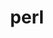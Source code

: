 ---
title: "perl"
layout: cache
categories: [package, develop-2024-06-16]
meta: {"versions": ["5.38.2"], "compilers": ["apple-clang@=15.0.0", "cce@=15.0.1", "gcc@=10.2.1", "gcc@=10.3.0", "gcc@=11.1.0", "gcc@=11.4.0", "gcc@=12.3.0", "gcc@=7.3.1", "gcc@=7.5.0", "gcc@=9.4.0", "intel@=2021.10.0", "msvc@=19.39.33523", "oneapi@=2023.2.0", "oneapi@=2024.0.0"], "oss": ["amzn2", "centos7", "rhel8", "sle_hpc15", "ubuntu18.04", "ubuntu20.04", "ubuntu22.04", "ventura", "windows10.0.20348"], "platforms": ["darwin", "linux", "windows"], "targets": ["aarch64", "neoverse_n1", "neoverse_v1", "neoverse_v2", "ppc64le", "x86_64", "x86_64_v3", "x86_64_v4", "zen4"], "stacks": ["aws-isc", "aws-isc-aarch64", "aws-pcluster-neoverse_v1", "aws-pcluster-x86_64_v4", "build_systems", "data-vis-sdk", "developer-tools-manylinux2014", "e4s", "e4s-cray-rhel", "e4s-cray-sles", "e4s-neoverse-v2", "e4s-neoverse_v1", "e4s-oneapi", "e4s-power", "e4s-rocm-external", "ml-darwin-aarch64-mps", "ml-linux-x86_64-cpu", "ml-linux-x86_64-cuda", "radiuss", "radiuss-aws", "radiuss-aws-aarch64", "root", "tutorial", "windows-vis"], "num_specs": 27, "num_specs_by_stack": {"data-vis-sdk": 1, "root": 27, "e4s-power": 1, "ml-linux-x86_64-cuda": 1, "tutorial": 2, "e4s": 1, "e4s-rocm-external": 1, "ml-linux-x86_64-cpu": 1, "e4s-neoverse-v2": 1, "ml-darwin-aarch64-mps": 1, "radiuss": 1, "build_systems": 1, "e4s-neoverse_v1": 2, "radiuss-aws": 1, "aws-isc": 1, "aws-isc-aarch64": 2, "radiuss-aws-aarch64": 2, "e4s-oneapi": 1, "aws-pcluster-x86_64_v4": 6, "e4s-cray-rhel": 2, "developer-tools-manylinux2014": 1, "e4s-cray-sles": 2, "aws-pcluster-neoverse_v1": 2, "windows-vis": 1}}
spec_details: [{"hash": "h5hmucwdziu46x3jrjkv54mrk6njhwem", "compiler": "gcc@=11.1.0", "versions": ["5.38.2"], "os": "ubuntu20.04", "platform": "linux", "target": "x86_64_v3", "variants": ["build_system=generic", "+cpanm", "+opcode", "+open", "patches=714e4d1", "+shared", "+threads"], "stacks": ["data-vis-sdk", "root"], "size": "-", "tarball": "https://binaries.spack.io/develop-2024-06-16/build_cache/linux-ubuntu20.04-x86_64_v3/gcc-11.1.0/perl-5.38.2/linux-ubuntu20.04-x86_64_v3-gcc-11.1.0-perl-5.38.2-h5hmucwdziu46x3jrjkv54mrk6njhwem.spack"}, {"hash": "uqzjpwh3re52xmygqr5xjhypxadubjb5", "compiler": "gcc@=9.4.0", "versions": ["5.38.2"], "os": "ubuntu20.04", "platform": "linux", "target": "ppc64le", "variants": ["build_system=generic", "+cpanm", "+opcode", "+open", "patches=714e4d1", "+shared", "+threads"], "stacks": ["e4s-power", "root"], "size": "-", "tarball": "https://binaries.spack.io/develop-2024-06-16/build_cache/linux-ubuntu20.04-ppc64le/gcc-9.4.0/perl-5.38.2/linux-ubuntu20.04-ppc64le-gcc-9.4.0-perl-5.38.2-uqzjpwh3re52xmygqr5xjhypxadubjb5.spack"}, {"hash": "ydiy2f7epgqfijnd3kkvysudbz5xdsbb", "compiler": "gcc@=11.4.0", "versions": ["5.38.2"], "os": "ubuntu22.04", "platform": "linux", "target": "x86_64_v3", "variants": ["build_system=generic", "+cpanm", "+opcode", "+open", "patches=714e4d1", "+shared", "+threads"], "stacks": ["ml-linux-x86_64-cuda", "tutorial", "root", "e4s", "e4s-rocm-external", "ml-linux-x86_64-cpu"], "size": "-", "tarball": "https://binaries.spack.io/develop-2024-06-16/build_cache/linux-ubuntu22.04-x86_64_v3/gcc-11.4.0/perl-5.38.2/linux-ubuntu22.04-x86_64_v3-gcc-11.4.0-perl-5.38.2-ydiy2f7epgqfijnd3kkvysudbz5xdsbb.spack"}, {"hash": "yel2nxoow5y5byztdqfl3plona6kcixh", "compiler": "gcc@=11.4.0", "versions": ["5.38.2"], "os": "ubuntu22.04", "platform": "linux", "target": "neoverse_v2", "variants": ["build_system=generic", "+cpanm", "+opcode", "+open", "patches=714e4d1", "+shared", "+threads"], "stacks": ["e4s-neoverse-v2", "root"], "size": "-", "tarball": "https://binaries.spack.io/develop-2024-06-16/build_cache/linux-ubuntu22.04-neoverse_v2/gcc-11.4.0/perl-5.38.2/linux-ubuntu22.04-neoverse_v2-gcc-11.4.0-perl-5.38.2-yel2nxoow5y5byztdqfl3plona6kcixh.spack"}, {"hash": "t4gokfzcg7ixx4djrmflxryytr6vid2q", "compiler": "apple-clang@=15.0.0", "versions": ["5.38.2"], "os": "ventura", "platform": "darwin", "target": "aarch64", "variants": ["build_system=generic", "+cpanm", "+opcode", "+open", "patches=714e4d1", "+shared", "+threads"], "stacks": ["ml-darwin-aarch64-mps", "root"], "size": "-", "tarball": "https://binaries.spack.io/develop-2024-06-16/build_cache/darwin-ventura-aarch64/apple-clang-15.0.0/perl-5.38.2/darwin-ventura-aarch64-apple-clang-15.0.0-perl-5.38.2-t4gokfzcg7ixx4djrmflxryytr6vid2q.spack"}, {"hash": "objhm2ywvkjlg4blwrglszfeudx4viu5", "compiler": "gcc@=7.5.0", "versions": ["5.38.2"], "os": "ubuntu18.04", "platform": "linux", "target": "x86_64_v3", "variants": ["build_system=generic", "+cpanm", "+opcode", "+open", "patches=714e4d1", "+shared", "+threads"], "stacks": ["radiuss", "build_systems", "root"], "size": "-", "tarball": "https://binaries.spack.io/develop-2024-06-16/build_cache/linux-ubuntu18.04-x86_64_v3/gcc-7.5.0/perl-5.38.2/linux-ubuntu18.04-x86_64_v3-gcc-7.5.0-perl-5.38.2-objhm2ywvkjlg4blwrglszfeudx4viu5.spack"}, {"hash": "myngzkk232sqe7pnhu4juid6wjaocbf3", "compiler": "gcc@=11.4.0", "versions": ["5.38.2"], "os": "ubuntu22.04", "platform": "linux", "target": "neoverse_v1", "variants": ["build_system=generic", "+cpanm", "+opcode", "+open", "patches=714e4d1", "+shared", "+threads"], "stacks": ["root", "e4s-neoverse_v1"], "size": "-", "tarball": "https://binaries.spack.io/develop-2024-06-16/build_cache/linux-ubuntu22.04-neoverse_v1/gcc-11.4.0/perl-5.38.2/linux-ubuntu22.04-neoverse_v1-gcc-11.4.0-perl-5.38.2-myngzkk232sqe7pnhu4juid6wjaocbf3.spack"}, {"hash": "r2hl7p5b2lbvkyksngr3blsvjfllapt5", "compiler": "gcc@=7.3.1", "versions": ["5.38.2"], "os": "amzn2", "platform": "linux", "target": "x86_64_v3", "variants": ["build_system=generic", "+cpanm", "+opcode", "+open", "patches=714e4d1", "+shared", "+threads"], "stacks": ["radiuss-aws", "root", "aws-isc"], "size": "-", "tarball": "https://binaries.spack.io/develop-2024-06-16/build_cache/linux-amzn2-x86_64_v3/gcc-7.3.1/perl-5.38.2/linux-amzn2-x86_64_v3-gcc-7.3.1-perl-5.38.2-r2hl7p5b2lbvkyksngr3blsvjfllapt5.spack"}, {"hash": "j6cdnxqnzu6gn6jkjninq3tqh4gb4ztv", "compiler": "gcc@=7.3.1", "versions": ["5.38.2"], "os": "amzn2", "platform": "linux", "target": "neoverse_n1", "variants": ["build_system=generic", "+cpanm", "+opcode", "+open", "patches=714e4d1", "+shared", "+threads"], "stacks": ["aws-isc-aarch64", "root", "radiuss-aws-aarch64"], "size": "-", "tarball": "https://binaries.spack.io/develop-2024-06-16/build_cache/linux-amzn2-neoverse_n1/gcc-7.3.1/perl-5.38.2/linux-amzn2-neoverse_n1-gcc-7.3.1-perl-5.38.2-j6cdnxqnzu6gn6jkjninq3tqh4gb4ztv.spack"}, {"hash": "z7cqziwpm2yadwowjdvxgj7otk3lh36d", "compiler": "oneapi@=2024.0.0", "versions": ["5.38.2"], "os": "ubuntu22.04", "platform": "linux", "target": "x86_64_v3", "variants": ["build_system=generic", "+cpanm", "+opcode", "+open", "patches=714e4d1", "+shared", "+threads"], "stacks": ["e4s-oneapi", "root"], "size": "-", "tarball": "https://binaries.spack.io/develop-2024-06-16/build_cache/linux-ubuntu22.04-x86_64_v3/oneapi-2024.0.0/perl-5.38.2/linux-ubuntu22.04-x86_64_v3-oneapi-2024.0.0-perl-5.38.2-z7cqziwpm2yadwowjdvxgj7otk3lh36d.spack"}, {"hash": "swkblog2giub67qkyykmzygmawydtina", "compiler": "intel@=2021.10.0", "versions": ["5.38.2"], "os": "amzn2", "platform": "linux", "target": "x86_64_v3", "variants": ["build_system=generic", "+cpanm", "+opcode", "+open", "patches=714e4d1", "+shared", "+threads"], "stacks": ["aws-pcluster-x86_64_v4", "root"], "size": "-", "tarball": "https://binaries.spack.io/develop-2024-06-16/build_cache/linux-amzn2-x86_64_v3/intel-2021.10.0/perl-5.38.2/linux-amzn2-x86_64_v3-intel-2021.10.0-perl-5.38.2-swkblog2giub67qkyykmzygmawydtina.spack"}, {"hash": "cd23zyvbj2txrlohibxj5bp72roeyl3t", "compiler": "cce@=15.0.1", "versions": ["5.38.2"], "os": "rhel8", "platform": "linux", "target": "zen4", "variants": ["build_system=generic", "+cpanm", "+opcode", "+open", "patches=714e4d1", "+shared", "+threads"], "stacks": ["root", "e4s-cray-rhel"], "size": "-", "tarball": "https://binaries.spack.io/develop-2024-06-16/build_cache/linux-rhel8-zen4/cce-15.0.1/perl-5.38.2/linux-rhel8-zen4-cce-15.0.1-perl-5.38.2-cd23zyvbj2txrlohibxj5bp72roeyl3t.spack"}, {"hash": "ejzoosjnl7kpkcdtdtx6unw24unl3jdz", "compiler": "intel@=2021.10.0", "versions": ["5.38.2"], "os": "amzn2", "platform": "linux", "target": "x86_64_v4", "variants": ["build_system=generic", "+cpanm", "+opcode", "+open", "patches=714e4d1", "+shared", "+threads"], "stacks": ["aws-pcluster-x86_64_v4", "root"], "size": "-", "tarball": "https://binaries.spack.io/develop-2024-06-16/build_cache/linux-amzn2-x86_64_v4/intel-2021.10.0/perl-5.38.2/linux-amzn2-x86_64_v4-intel-2021.10.0-perl-5.38.2-ejzoosjnl7kpkcdtdtx6unw24unl3jdz.spack"}, {"hash": "p5ui62lzov7wodepterjepr2peuigid4", "compiler": "gcc@=10.2.1", "versions": ["5.38.2"], "os": "centos7", "platform": "linux", "target": "x86_64_v3", "variants": ["build_system=generic", "+cpanm", "+opcode", "+open", "patches=714e4d1", "+shared", "+threads"], "stacks": ["developer-tools-manylinux2014", "root"], "size": "-", "tarball": "https://binaries.spack.io/develop-2024-06-16/build_cache/linux-centos7-x86_64_v3/gcc-10.2.1/perl-5.38.2/linux-centos7-x86_64_v3-gcc-10.2.1-perl-5.38.2-p5ui62lzov7wodepterjepr2peuigid4.spack"}, {"hash": "gj67pn7w54hncsgonfthkiwcil5eyzb6", "compiler": "gcc@=7.3.1", "versions": ["5.38.2"], "os": "amzn2", "platform": "linux", "target": "aarch64", "variants": ["build_system=generic", "+cpanm", "+opcode", "+open", "patches=714e4d1", "+shared", "+threads"], "stacks": ["aws-isc-aarch64", "root", "radiuss-aws-aarch64"], "size": "-", "tarball": "https://binaries.spack.io/develop-2024-06-16/build_cache/linux-amzn2-aarch64/gcc-7.3.1/perl-5.38.2/linux-amzn2-aarch64-gcc-7.3.1-perl-5.38.2-gj67pn7w54hncsgonfthkiwcil5eyzb6.spack"}, {"hash": "adydi264wjejr54wghcjf5ttmzrjfetu", "compiler": "gcc@=10.3.0", "versions": ["5.38.2"], "os": "sle_hpc15", "platform": "linux", "target": "x86_64_v4", "variants": ["build_system=generic", "+cpanm", "+opcode", "+open", "patches=714e4d1", "+shared", "+threads"], "stacks": ["e4s-cray-sles", "root"], "size": "-", "tarball": "https://binaries.spack.io/develop-2024-06-16/build_cache/linux-sle_hpc15-x86_64_v4/gcc-10.3.0/perl-5.38.2/linux-sle_hpc15-x86_64_v4-gcc-10.3.0-perl-5.38.2-adydi264wjejr54wghcjf5ttmzrjfetu.spack"}, {"hash": "sv4ebhft5rtvzpatkebv2o26elmyqfjz", "compiler": "gcc@=12.3.0", "versions": ["5.38.2"], "os": "amzn2", "platform": "linux", "target": "neoverse_v1", "variants": ["build_system=generic", "+cpanm", "+opcode", "+open", "patches=714e4d1", "+shared", "+threads"], "stacks": ["aws-pcluster-neoverse_v1", "root"], "size": "-", "tarball": "https://binaries.spack.io/develop-2024-06-16/build_cache/linux-amzn2-neoverse_v1/gcc-12.3.0/perl-5.38.2/linux-amzn2-neoverse_v1-gcc-12.3.0-perl-5.38.2-sv4ebhft5rtvzpatkebv2o26elmyqfjz.spack"}, {"hash": "pjqjm7plz25f5vcxk5xpugsdwtudq3d7", "compiler": "oneapi@=2023.2.0", "versions": ["5.38.2"], "os": "amzn2", "platform": "linux", "target": "x86_64_v3", "variants": ["build_system=generic", "+cpanm", "+opcode", "+open", "patches=714e4d1", "+shared", "+threads"], "stacks": ["aws-pcluster-x86_64_v4", "root"], "size": "-", "tarball": "https://binaries.spack.io/develop-2024-06-16/build_cache/linux-amzn2-x86_64_v3/oneapi-2023.2.0/perl-5.38.2/linux-amzn2-x86_64_v3-oneapi-2023.2.0-perl-5.38.2-pjqjm7plz25f5vcxk5xpugsdwtudq3d7.spack"}, {"hash": "ccedz5ttpprnfypsh3g3vsjtjntr7ydx", "compiler": "gcc@=12.3.0", "versions": ["5.38.2"], "os": "amzn2", "platform": "linux", "target": "neoverse_n1", "variants": ["build_system=generic", "+cpanm", "+opcode", "+open", "patches=714e4d1", "+shared", "+threads"], "stacks": ["aws-pcluster-neoverse_v1", "root"], "size": "-", "tarball": "https://binaries.spack.io/develop-2024-06-16/build_cache/linux-amzn2-neoverse_n1/gcc-12.3.0/perl-5.38.2/linux-amzn2-neoverse_n1-gcc-12.3.0-perl-5.38.2-ccedz5ttpprnfypsh3g3vsjtjntr7ydx.spack"}, {"hash": "a2eo66oy2qwns6yggzu7wepektu5ktij", "compiler": "gcc@=12.3.0", "versions": ["5.38.2"], "os": "amzn2", "platform": "linux", "target": "x86_64_v4", "variants": ["build_system=generic", "+cpanm", "+opcode", "+open", "patches=714e4d1", "+shared", "+threads"], "stacks": ["aws-pcluster-x86_64_v4", "root"], "size": "-", "tarball": "https://binaries.spack.io/develop-2024-06-16/build_cache/linux-amzn2-x86_64_v4/gcc-12.3.0/perl-5.38.2/linux-amzn2-x86_64_v4-gcc-12.3.0-perl-5.38.2-a2eo66oy2qwns6yggzu7wepektu5ktij.spack"}, {"hash": "uhnbkcuisn3kmhw33npfdlx725ljnj7n", "compiler": "gcc@=12.3.0", "versions": ["5.38.2"], "os": "amzn2", "platform": "linux", "target": "x86_64_v3", "variants": ["build_system=generic", "+cpanm", "+opcode", "+open", "patches=714e4d1", "+shared", "+threads"], "stacks": ["aws-pcluster-x86_64_v4", "root"], "size": "-", "tarball": "https://binaries.spack.io/develop-2024-06-16/build_cache/linux-amzn2-x86_64_v3/gcc-12.3.0/perl-5.38.2/linux-amzn2-x86_64_v3-gcc-12.3.0-perl-5.38.2-uhnbkcuisn3kmhw33npfdlx725ljnj7n.spack"}, {"hash": "54hayf5yipcziiomt4qm744425kzphit", "compiler": "msvc@=19.39.33523", "versions": ["5.38.2"], "os": "windows10.0.20348", "platform": "windows", "target": "x86_64", "variants": ["build_system=generic", "+cpanm", "+opcode", "+open", "+shared", "+threads"], "stacks": ["windows-vis", "root"], "size": "-", "tarball": "https://binaries.spack.io/develop-2024-06-16/build_cache/windows-windows10.0.20348-x86_64/msvc-19.39.33523/perl-5.38.2/windows-windows10.0.20348-x86_64-msvc-19.39.33523-perl-5.38.2-54hayf5yipcziiomt4qm744425kzphit.spack"}, {"hash": "pra6zr6qkit74m4l55lmhahzirxaijcl", "compiler": "gcc@=12.3.0", "versions": ["5.38.2"], "os": "ubuntu22.04", "platform": "linux", "target": "x86_64_v3", "variants": ["build_system=generic", "+cpanm", "+opcode", "+open", "patches=714e4d1", "+shared", "+threads"], "stacks": ["tutorial", "root"], "size": "-", "tarball": "https://binaries.spack.io/develop-2024-06-16/build_cache/linux-ubuntu22.04-x86_64_v3/gcc-12.3.0/perl-5.38.2/linux-ubuntu22.04-x86_64_v3-gcc-12.3.0-perl-5.38.2-pra6zr6qkit74m4l55lmhahzirxaijcl.spack"}, {"hash": "qfodzjjiamo52yezwwwjrdxf4vp6bgdw", "compiler": "gcc@=11.4.0", "versions": ["5.38.2"], "os": "ubuntu22.04", "platform": "linux", "target": "neoverse_v1", "variants": ["build_system=generic", "+cpanm", "+opcode", "+open", "patches=714e4d1", "+shared", "+threads"], "stacks": ["root", "e4s-neoverse_v1"], "size": "-", "tarball": "https://binaries.spack.io/develop-2024-06-16/build_cache/linux-ubuntu22.04-neoverse_v1/gcc-11.4.0/perl-5.38.2/linux-ubuntu22.04-neoverse_v1-gcc-11.4.0-perl-5.38.2-qfodzjjiamo52yezwwwjrdxf4vp6bgdw.spack"}, {"hash": "uq5litebd6vc5mrvaetjze7vyttsgjl6", "compiler": "cce@=15.0.1", "versions": ["5.38.2"], "os": "rhel8", "platform": "linux", "target": "zen4", "variants": ["build_system=generic", "+cpanm", "+opcode", "+open", "patches=714e4d1", "+shared", "+threads"], "stacks": ["root", "e4s-cray-rhel"], "size": "-", "tarball": "https://binaries.spack.io/develop-2024-06-16/build_cache/linux-rhel8-zen4/cce-15.0.1/perl-5.38.2/linux-rhel8-zen4-cce-15.0.1-perl-5.38.2-uq5litebd6vc5mrvaetjze7vyttsgjl6.spack"}, {"hash": "6brfedpo6ezpiaiho2xuz34cttb7k55i", "compiler": "gcc@=10.3.0", "versions": ["5.38.2"], "os": "sle_hpc15", "platform": "linux", "target": "x86_64_v4", "variants": ["build_system=generic", "+cpanm", "+opcode", "+open", "patches=714e4d1", "+shared", "+threads"], "stacks": ["e4s-cray-sles", "root"], "size": "-", "tarball": "https://binaries.spack.io/develop-2024-06-16/build_cache/linux-sle_hpc15-x86_64_v4/gcc-10.3.0/perl-5.38.2/linux-sle_hpc15-x86_64_v4-gcc-10.3.0-perl-5.38.2-6brfedpo6ezpiaiho2xuz34cttb7k55i.spack"}, {"hash": "dfqwcgbujlttdelucoehowdtygphqm36", "compiler": "oneapi@=2023.2.0", "versions": ["5.38.2"], "os": "amzn2", "platform": "linux", "target": "x86_64_v4", "variants": ["build_system=generic", "+cpanm", "+opcode", "+open", "patches=714e4d1", "+shared", "+threads"], "stacks": ["aws-pcluster-x86_64_v4", "root"], "size": "-", "tarball": "https://binaries.spack.io/develop-2024-06-16/build_cache/linux-amzn2-x86_64_v4/oneapi-2023.2.0/perl-5.38.2/linux-amzn2-x86_64_v4-oneapi-2023.2.0-perl-5.38.2-dfqwcgbujlttdelucoehowdtygphqm36.spack"}]
---